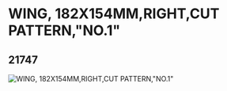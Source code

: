 # WING, 182X154MM,RIGHT,CUT PATTERN,"NO.1"
## 21747
![WING, 182X154MM,RIGHT,CUT PATTERN,"NO.1"](https://lc-www-live-s.legocdn.com/media/bricks/5/2/6118865.jpg)